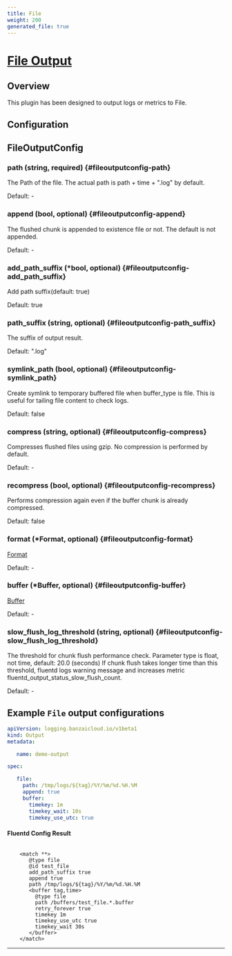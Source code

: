 ```yaml
---
title: File
weight: 200
generated_file: true
---
```


# [File Output](https://docs.fluentd.org/output/file)
## Overview
 This plugin has been designed to output logs or metrics to File.

## Configuration
## FileOutputConfig

### path (string, required) {#fileoutputconfig-path}

The Path of the file. The actual path is path + time + ".log" by default. 

Default: -

### append (bool, optional) {#fileoutputconfig-append}

The flushed chunk is appended to existence file or not. The default is not appended. 

Default: -

### add_path_suffix (*bool, optional) {#fileoutputconfig-add_path_suffix}

Add path suffix(default: true) 

Default: true

### path_suffix (string, optional) {#fileoutputconfig-path_suffix}

The suffix of output result. 

Default:  ".log"

### symlink_path (bool, optional) {#fileoutputconfig-symlink_path}

Create symlink to temporary buffered file when buffer_type is file. This is useful for tailing file content to check logs. 

Default:  false

### compress (string, optional) {#fileoutputconfig-compress}

Compresses flushed files using gzip. No compression is performed by default. 

Default: -

### recompress (bool, optional) {#fileoutputconfig-recompress}

Performs compression again even if the buffer chunk is already compressed.  

Default:  false

### format (*Format, optional) {#fileoutputconfig-format}

[Format](../format/) 

Default: -

### buffer (*Buffer, optional) {#fileoutputconfig-buffer}

[Buffer](../buffer/) 

Default: -

### slow_flush_log_threshold (string, optional) {#fileoutputconfig-slow_flush_log_threshold}

The threshold for chunk flush performance check. Parameter type is float, not time, default: 20.0 (seconds) If chunk flush takes longer time than this threshold, fluentd logs warning message and increases metric fluentd_output_status_slow_flush_count. 

Default: -


 ## Example `File` output configurations
 ```yaml
 apiVersion: logging.banzaicloud.io/v1beta1
 kind: Output
 metadata:

	name: demo-output

 spec:

	file:
	  path: /tmp/logs/${tag}/%Y/%m/%d.%H.%M
	  append: true
	  buffer:
	    timekey: 1m
	    timekey_wait: 10s
	    timekey_use_utc: true

 ```

 #### Fluentd Config Result
 ```

	 <match **>
		@type file
		@id test_file
		add_path_suffix true
		append true
		path /tmp/logs/${tag}/%Y/%m/%d.%H.%M
		<buffer tag,time>
		  @type file
		  path /buffers/test_file.*.buffer
		  retry_forever true
		  timekey 1m
		  timekey_use_utc true
		  timekey_wait 30s
		</buffer>
	 </match>

 ```

---
